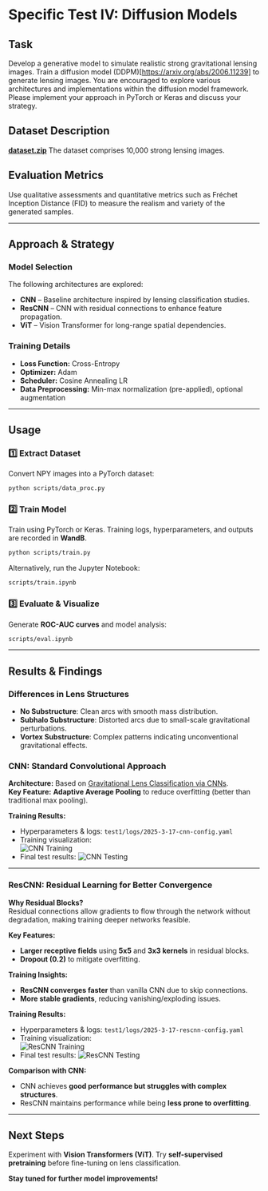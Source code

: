 # **Specific Test IV: Diffusion Models**  

## **Task**  
Develop a generative model to simulate realistic strong gravitational lensing images. Train a diffusion model (DDPM)[https://arxiv.org/abs/2006.11239] to generate lensing images. You are encouraged to explore various architectures and implementations within the diffusion model framework. Please implement your approach in PyTorch or Keras and discuss your strategy.


## **Dataset Description**  
**[dataset.zip](https://drive.google.com/file/d/1cJyPQzVOzsCZQctNBuHCqxHnOY7v7UiA/view?usp=sharing)**
The dataset comprises 10,000 strong lensing images.

## **Evaluation Metrics**  
Use qualitative assessments and quantitative metrics such as Fréchet Inception Distance (FID) to measure the realism and variety of the generated samples.

---

## **Approach & Strategy**  

### **Model Selection**  
The following architectures are explored:  
- **CNN** – Baseline architecture inspired by lensing classification studies.  
- **ResCNN** – CNN with residual connections to enhance feature propagation.  
- **ViT** – Vision Transformer for long-range spatial dependencies.  

### **Training Details**  
- **Loss Function:** Cross-Entropy  
- **Optimizer:** Adam  
- **Scheduler:** Cosine Annealing LR  
- **Data Preprocessing:** Min-max normalization (pre-applied), optional augmentation  

---

## **Usage**  

### **1️⃣ Extract Dataset**  
Convert NPY images into a PyTorch dataset:  
```bash
python scripts/data_proc.py
```

### **2️⃣ Train Model**  
Train using PyTorch or Keras. Training logs, hyperparameters, and outputs are recorded in **WandB**.  
```bash
python scripts/train.py
```
Alternatively, run the Jupyter Notebook:  
```bash
scripts/train.ipynb
```

### **3️⃣ Evaluate & Visualize**  
Generate **ROC-AUC curves** and model analysis:  
```bash
scripts/eval.ipynb
```

---

## **Results & Findings**  

### **Differences in Lens Structures**  
- **No Substructure**: Clean arcs with smooth mass distribution.  
- **Subhalo Substructure**: Distorted arcs due to small-scale gravitational perturbations.  
- **Vortex Substructure**: Complex patterns indicating unconventional gravitational effects.  

### **CNN: Standard Convolutional Approach**  
**Architecture:** Based on [Gravitational Lens Classification via CNNs](https://arxiv.org/abs/1905.04303).  
**Key Feature:** **Adaptive Average Pooling** to reduce overfitting (better than traditional max pooling).  

**Training Results:**  
- Hyperparameters & logs: `test1/logs/2025-3-17-cnn-config.yaml`  
- Training visualization:  
  ![CNN Training](images/train-cnn-2025-03-17-15432.png)  
- Final test results: ![CNN Testing](images/output-cnn.png)  

---

### **ResCNN: Residual Learning for Better Convergence**  
**Why Residual Blocks?**  
Residual connections allow gradients to flow through the network without degradation, making training deeper networks feasible.  

**Key Features:**  
- **Larger receptive fields** using **5x5** and **3x3 kernels** in residual blocks.  
- **Dropout (0.2)** to mitigate overfitting.  

**Training Insights:**  
- **ResCNN converges faster** than vanilla CNN due to skip connections.  
- **More stable gradients**, reducing vanishing/exploding issues.

**Training Results:**  
- Hyperparameters & logs: `test1/logs/2025-3-17-rescnn-config.yaml`
- Training visualization:  
  ![ResCNN Training](images/train-rescnn-2025-03-17-150214.png)  
- Final test results: ![ResCNN Testing](images/output-rescnn.png) 


**Comparison with CNN:**  
- CNN achieves **good performance but struggles with complex structures**.  
- ResCNN maintains performance while being **less prone to overfitting**.  

---

## **Next Steps**  
Experiment with **Vision Transformers (ViT)**.
Try **self-supervised pretraining** before fine-tuning on lens classification.

**Stay tuned for further model improvements!**  
